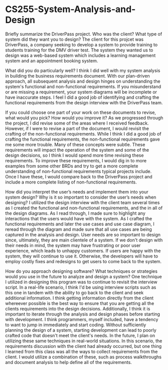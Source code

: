 # CS255-System-Analysis-and-Design

Briefly summarize the DriverPass project. Who was the client? What type of system did they want you to design?
  The client for this projcet was DriverPass, a company seeking to develop a system to provide training to students training for the DMV driver test. The system they wanted us to design was a web-based system which includes a learning management system and an appointment booking system. 

What did you do particularly well?
  I think I did well with my system analysis in building the business requirements document. With our plan-driven approach, all subsequent analysis and design hinges on understanding the system's functional and non-functional requirements. If you misunderstand or are missing a requirement, your system diagrams will be incomplete or have inaccurate steps. I feel I did a good job of identifying and crafting the functional requirements from the design interview with the DriverPass team.

If you could choose one part of your work on these documents to revise, what would you pick? How would you improve it?
  As we progressed through the project, I did revise some of the areas where I received feedback. However, if I were to revise a part of the document, I would revisit the crafting of the non-functional requirements. While I think I did a good job of crafting the functional requirements, the non-functional requirements gave me some more trouble. Many of these concepts were subtle. These requirements will impact the operation of the system and some of the design decisions, so I think I would spend more time revising these requirements. To improve these requirements, I would dig in to more examples from some other BRDs and try to get a more complete understanding of non-functional requirements typical projects include. Once I have these, I would compare back to the DriverPass project and include a more complete listing of non-functional requirements.

How did you interpret the user’s needs and implement them into your system design? Why is it so important to consider the user’s needs when designing?
  I utilized the design interview with the client team several times as I created the functional and non-functional requirements, and the in all of the design diagrams. As I read through, I made sure to highlight any interactions that the users would have with the system. As I crafted the functional requirements and later the use cases and use case diagram, I reread through the diagram and made sure that all use cases are being captured in the analysis and design. 
  User needs are so important to design since, ultimately, they are main clientele of a system. If we don't design with their needs in mind, the system may have frustrating or poor user experience, which leads to unhappy customers. If users are happy with the system, they will continue to use it. Otherwise, the developers will have to employ costly fixes and redesigns to get users to come back to the system.

How do you approach designing software? What techniques or strategies would you use in the future to analyze and design a system?
  One technique I utilized in designing this program was to continue to revisit the interview script. In a real-life scenario, I think I'd be using interview scripts such as this one in tandem with the ability to go back to the client and seek additional information. I think getting information directly from the client whereever possible is the best way to ensure that you are getting all the clients requirements into the design decisions. Additionally, I think it is important to iterate through the analysis and design phases before starting with development. I think programmers, myself included, have a tendency to want to jump in immediately and start coding. Without sufficiently planning the design of a system, starting development can lead to poorly crafted code that doesn't meet the client's needs.
  In the future, I plan on utilizing these same techniques in real-world situations. In this scenario, the requirements discussion with the client had already occurred, but one thing I learned from this class was all the ways to collect requirements from the client. I would utilize a combination of these, such as process walkthroughs and document analysis to help define all of the requirements.
